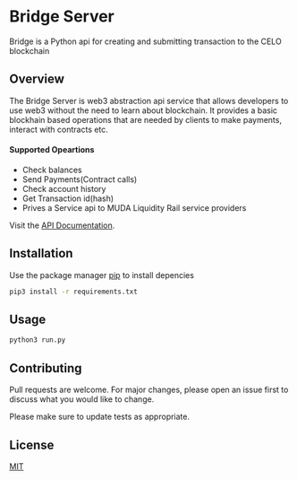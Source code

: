 # Bridge Server

Bridge is a Python api for creating and submitting transaction to the CELO blockchain

## Overview
The Bridge Server is web3 abstraction api service that allows developers to use web3 without the need to learn about blockchain. It provides a basic blockhain based operations that are needed by clients to make payments, interact with contracts etc.
#### Supported Opeartions
- Check balances
- Send Payments(Contract calls)
- Check account history
- Get Transaction id(hash)
- Prives a Service api to MUDA Liquidity Rail service providers

Visit the [API Documentation](https://documenter.getpostman.com/view/3143535/U16nKirS).


## Installation
Use the package manager [pip](https://pip.pypa.io/en/stable/) to install depencies

```bash
pip3 install -r requirements.txt
```

## Usage

```python
python3 run.py
```

## Contributing

Pull requests are welcome. For major changes, please open an issue first
to discuss what you would like to change.

Please make sure to update tests as appropriate.

## License

[MIT](https://choosealicense.com/licenses/mit/)

